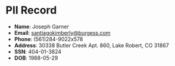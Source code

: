 # PII Record
- **Name**: Joseph Garner
- **Email**: santiagokimberly@burgess.com
- **Phone**: (561)284-9022x578
- **Address**: 30338 Butler Creek Apt. 860, Lake Robert, CO 31867
- **SSN**: 404-01-3824
- **DOB**: 1988-05-29
